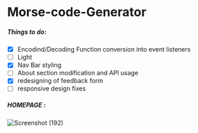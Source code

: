 # Morse-code-Generator



##### Things to do:
- [x] Encodind/Decoding Function conversion into event listeners
- [ ] Light
- [x] Nav Bar styling 
- [ ] About section modification and API usage
- [x] redesigning of feedback form
- [ ] responsive design fixes

##### HOMEPAGE :
![Screenshot (192)](https://user-images.githubusercontent.com/97435165/192594728-c01c6b25-e40e-4428-b784-509718f8fa17.png)
